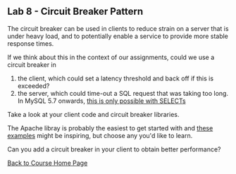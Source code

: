 ## Lab 8 - Circuit Breaker Pattern

The circuit breaker can be used in clients to reduce strain on a server that is under heavy load, and to potentially enable a service to provide more stable response times.

If we think about this in the context of our assignments, could we use a circuit breaker in 
1. the client, which could set a latency threshold and back off if this is exceeded?
1. the server, which could time-out a SQL request that was taking too long. In MySQL 5.7 onwards, [this is only possible with SELECTs](https://tideways.com/profiler/blog/use-timeouts-to-prevent-long-running-select-queries-from-taking-down-your-mysql) 

Take a look at your client code and circuit breaker libraries. 

The Apache libray is probably the easiest to get started with and [these examples](https://commons.apache.org/proper/commons-lang/javadocs/api-3.9/org/apache/commons/lang3/concurrent/EventCountCircuitBreaker.html) might be inspiring, but choose any you'd like to learn.

Can you add a circuit breaker in your client to obtain better performance?

[Back to Course Home Page](https://gortonator.github.io/bsds-6650/)
  
